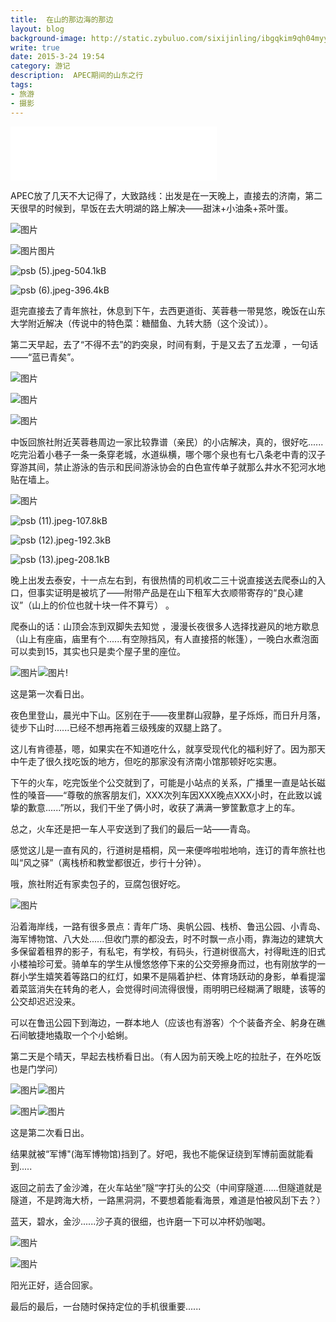 ```yaml
---
title:  在山的那边海的那边
layout: blog
background-image: http://static.zybuluo.com/sixijinling/ibgqkim9qh04myy4jzs5dm9i/psb%20%288%29.jpeg
write: true
date: 2015-3-24 19:54
category: 游记
description:  APEC期间的山东之行
tags:
- 旅游
- 摄影
---
```


<iframe frameborder="no" border="0" marginwidth="0" marginheight="0" width="330" height="86" src="//music.163.com/outchain/player?type=2&id=813862&auto=0&height=66"></iframe>

 APEC放了几天不大记得了，大致路线：出发是在一天晚上，直接去的济南，第二天很早的时候到，早饭在去大明湖的路上解决——甜沫+小油条+茶叶蛋。

![图片][1]

![图片图片][2]

![psb (5).jpeg-504.1kB][3]

![psb (6).jpeg-396.4kB][4]

逛完直接去了青年旅社，休息到下午，去西更道街、芙蓉巷一带晃悠，晚饭在山东大学附近解决（传说中的特色菜：糖醋鱼、九转大肠（这个没试））。

第二天早起，去了“不得不去”的趵突泉，时间有剩，于是又去了五龙潭 ，一句话——“蓝已青矣”。

![图片][5]

![图片][6]

![图片][7]

中饭回旅社附近芙蓉巷周边一家比较靠谱（亲民）的小店解决，真的，很好吃......吃完沿着小巷子一条一条穿老城，水道纵横，哪个哪个泉也有七八条老中青的汉子穿游其间，禁止游泳的告示和民间游泳协会的白色宣传单子就那么井水不犯河水地贴在墙上。


![图片][8]

![psb (11).jpeg-107.8kB][9]

![psb (12).jpeg-192.3kB][10]

![psb (13).jpeg-208.1kB][11]

晚上出发去泰安，十一点左右到，有很热情的司机收二三十说直接送去爬泰山的入口，但事实证明是被坑了——附带产品是在山下租军大衣顺带寄存的“良心建议”（山上的价位也就十块一件不算亏） 。

爬泰山的话：山顶会冻到双脚失去知觉 ，漫漫长夜很多人选择找避风的地方歇息（山上有座庙，庙里有个......有空隙挡风，有人直接搭的帐篷），一晚白水煮泡面可以卖到15，其实也只是卖个屋子里的座位。

![图片][12]![图片][13]!

这是第一次看日出。

夜色里登山，晨光中下山。区别在于——夜里群山寂静，星子烁烁，而日升月落，徒步下山时......已经不想再拖着三级残废的双腿上路了。

这儿有肯德基，嗯，如果实在不知道吃什么，就享受现代化的福利好了。因为那天中午走了很久找吃饭的地方，但吃的那家没有济南小馆那顿好吃实惠。

下午的火车，吃完饭坐个公交就到了，可能是小站点的关系，广播里一直是站长磁性的嗓音——“尊敬的旅客朋友们，XXX次列车因XXX晚点XXX小时，在此致以诚挚的歉意......”所以，我们干坐了俩小时，收获了满满一箩筐歉意才上的车。

总之，火车还是把一车人平安送到了我们的最后一站——青岛。

感觉这儿是一直有风的，行道树是梧桐，风一来便哗啦啦地响，连订的青年旅社也叫“风之驿”（离栈桥和教堂都很近，步行十分钟）。

哦，旅社附近有家卖包子的，豆腐包很好吃。

![图片][16]

沿着海岸线，一路有很多景点：青年广场、奥帆公园、栈桥、鲁迅公园、小青岛、海军博物馆、八大处......但收门票的都没去，时不时飘一点小雨，靠海边的建筑大多保留着租界的影子，有私宅，有学校，有码头，行道树很高大，衬得毗连的旧式小楼袖珍可爱。骑单车的学生从慢悠悠停下来的公交旁擦身而过，也有刚放学的一群小学生嬉笑着等路口的红灯，如果不是隔着护栏、体育场跃动的身影，单看提溜着菜篮消失在转角的老人，会觉得时间流得很慢，雨明明已经糊满了眼睫，该等的公交却迟迟没来。

可以在鲁迅公园下到海边，一群本地人（应该也有游客）个个装备齐全、躬身在礁石间敏捷地撬取一个个小蛤蜊。

第二天是个晴天，早起去栈桥看日出。（有人因为前天晚上吃的拉肚子，在外吃饭也是门学问）

![图片][17]![图片][18]

![图片][19]![图片][20]


这是第二次看日出。

结果就被“军博"(海军博物馆)挡到了。好吧，我也不能保证绕到军博前面就能看到.....

返回之前去了金沙滩，在火车站坐”隧“字打头的公交（中间穿隧道......但隧道就是隧道，不是跨海大桥，一路黑洞洞，不要想着能看海景，难道是怕被风刮下去？）

蓝天，碧水，金沙......沙子真的很细，也许磨一下可以冲杯奶咖喝。

![图片][21]

![图片][22]

阳光正好，适合回家。

最后的最后，一台随时保持定位的手机很重要......


  [1]: http://static.zybuluo.com/sixijinling/hy9irad7hgoi9cb61396hxbh/psb%20%283%29.jpeg
  [2]: http://static.zybuluo.com/sixijinling/euzhf3gtz2l11q44hzd8ee0m/psb%20%284%29.jpeg
  [3]: http://static.zybuluo.com/sixijinling/n3uxckkc0rgu60krgtt5fyvo/psb%20%285%29.jpeg
  [4]: http://static.zybuluo.com/sixijinling/cxjxoi2lueptzyoulsi27sz2/psb%20%286%29.jpeg
  [5]: http://static.zybuluo.com/sixijinling/ac13po1xviexc3daasmas9l7/psb%20%287%29.jpeg
  [6]: http://static.zybuluo.com/sixijinling/ibgqkim9qh04myy4jzs5dm9i/psb%20%288%29.jpeg
  [7]: http://static.zybuluo.com/sixijinling/urhjsndpjm8shietnn66q24k/psb%20%289%29.jpeg
  [8]: http://static.zybuluo.com/sixijinling/7uqhhuldtkh54or9u80jxwsu/psb%20%2810%29.jpeg
  [9]: http://static.zybuluo.com/sixijinling/5814sosg005asp3uwt39m95u/psb%20%2811%29.jpeg
  [10]: http://static.zybuluo.com/sixijinling/n08atewuut5gly2kw7q5j7g3/psb%20%2812%29.jpeg
  [11]: http://static.zybuluo.com/sixijinling/xwilfekp9y1mgl3chp2fd5y2/psb%20%2813%29.jpeg
  [12]: http://static.zybuluo.com/sixijinling/xqpixqtuawoqq0j516ublyim/psb%20%2814%29.jpeg
  [13]: http://static.zybuluo.com/sixijinling/euk1nqrlbfwrn6x0513b4aii/psb%20%2815%29.jpeg
  [14]: http://static.zybuluo.com/sixijinling/kbdwsp4yq2pjg8whjy37gca3/psb%20%2814%29.jpeg
  [15]: http://static.zybuluo.com/sixijinling/p5aon6s4uv12a372qo8n1sy1/psb%20%2815%29.jpeg
  [16]: http://static.zybuluo.com/sixijinling/vc8ztdb9domncrantzfv448o/psb%20%2819%29.jpeg
  [17]: http://static.zybuluo.com/sixijinling/url4k531vh80uue0n1svkuts/psb%20%2820%29.jpeg
  [18]: http://static.zybuluo.com/sixijinling/yxicdfhci8khwtrjk98xokrg/psb%20%2821%29.jpeg
  [19]: http://static.zybuluo.com/sixijinling/4kx8v5bort43znpgg51zwbzj/psb%20%2822%29.jpeg
  [20]: http://static.zybuluo.com/sixijinling/845lhl9u7hci5f6ezpbdpk5r/psb%20%2823%29.jpeg
  [21]: http://static.zybuluo.com/sixijinling/0ixm0na8ysbh54nf0p43av0q/psb%20%2824%29.jpeg
  [22]: http://static.zybuluo.com/sixijinling/9su2hzui6d84myi3ptlincn8/psb%20%2825%29.jpeg
